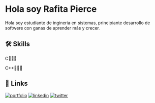 
# Hola soy Rafita Pierce 
Hola soy estudiante de ingineria en sistemas, principiante desarrollo de softwere con ganas de aprender más y crecer.

## 🛠 Skills

C🥚🥓🥓

C++🥚🥚🥚 


## 🔗 Links
[![portfolio](https://img.shields.io/badge/my_portfolio-000?style=for-the-badge&logo=ko-fi&logoColor=white)](https://katherineoelsner.com/)
[![linkedin](https://img.shields.io/badge/linkedin-0A66C2?style=for-the-badge&logo=linkedin&logoColor=white)](www.linkedin.com/in/rafael-sebastian-8309a11a5)
[![twitter](https://img.shields.io/badge/twitter-1DA1F2?style=for-the-badge&logo=twitter&logoColor=white)](https://twitter.com/)

